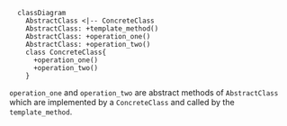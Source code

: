 ```mermaid
  classDiagram
    AbstractClass <|-- ConcreteClass
    AbstractClass: +template_method()
    AbstractClass: +operation_one()
    AbstractClass: +operation_two()
    class ConcreteClass{
      +operation_one()
      +operation_two()
    }
```

`operation_one` and `operation_two` are abstract methods of `AbstractClass` which are implemented by a `ConcreteClass` and called by the `template_method`.
